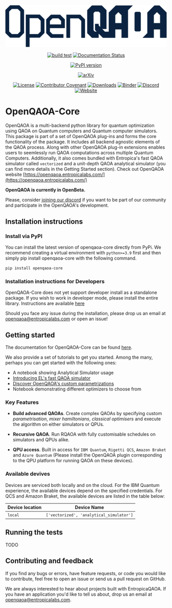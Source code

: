 <div align="center">

<picture>
  <source media="(prefers-color-scheme: dark)" srcset="https://github.com/entropicalabs/openqaoa/blob/main/.github/images/openqaoa_logo_offW.png" width="650">
  <img alt="OpenQAOA" src="https://github.com/entropicalabs/openqaoa/blob/main/.github/images/openqaoa_logo.png" width="650">
</picture>

[![build test](https://github.com/entropicalabs/openqaoa/actions/workflows/test_main_linux.yml/badge.svg)](https://github.com/entropicalabs/openqaoa/actions/workflows/test_main_linux.yml)<!-- Tests (GitHub actions) -->
[![Documentation Status](https://readthedocs.org/projects/el-openqaoa/badge/?version=latest)](https://el-openqaoa.readthedocs.io/en/latest/?badge=latest)

<!-- Readthedocs -->

[![PyPI version](https://badge.fury.io/py/openqaoa.svg)](https://badge.fury.io/py/openqaoa)

<!-- PyPI -->

[![arXiv](https://img.shields.io/badge/arXiv-2210.08695-<COLOR>.svg)](https://arxiv.org/abs/2210.08695)

<!-- arXiv -->

[![License](https://img.shields.io/pypi/l/openqaoa)](LICENSE.md)<!-- License -->
[![Contributor Covenant](https://img.shields.io/badge/Contributor%20Covenant-2.1-4baaaa.svg)](CODE_OF_CONDUCT.md)<!-- Covenant Code of conduct -->
[![Downloads](https://pepy.tech/badge/openqaoa)](https://pepy.tech/project/openqaoa)
[![Binder](https://mybinder.org/badge_logo.svg)](https://mybinder.org/v2/gh/entropicalabs/openqaoa.git/main?labpath=%2Fexamples)
[![Discord](https://img.shields.io/discord/991258119525122058)](https://discord.gg/ana76wkKBd)
[![Website](https://img.shields.io/badge/OpenQAOA-Website-blueviolet)](https://openqaoa.entropicalabs.com/)

</div>

# OpenQAOA-Core

OpenQAOA is a multi-backend python library for quantum optimization using QAOA
on Quantum computers and Quantum computer simulators. This package is part of a
set of OpenQAOA plug-ins and forms the core functionality of the package. It
includes all backend agnostic elements of the QAOA process. Along with other
OpenQAOA plug-in extensions enables users to seemlessly run QAOA computations
across multiple Quantum Computers. Additionally, it also comes bundled with
Entropica's fast QAOA simulator called `vectorized` and a unit-depth QAOA
analytical simulator (you can find more details in the Getting Started section).
Check out OpenQAOA website
[https://openqaoa.entropicalabs.com/](https://openqaoa.entropicalabs.com/)

**OpenQAOA is currently in OpenBeta.**

Please, consider [joining our discord](https://discord.gg/ana76wkKBd) if you
want to be part of our community and participate in the OpenQAOA's development.

## Installation instructions

### Install via PyPI

You can install the latest version of openqaoa-core directly from PyPi. We
recommend creating a virtual environment with `python>=3.9` first and then
simply pip install openqaoa-core with the following command.

```bash
pip install openqaoa-core
```

### Installation instructions for Developers

OpenQAOA-Core does not yet support developer install as a standalone package. If
you wish to work in developer mode, please install the entire library.
Instructions are available [here]()

Should you face any issue during the installation, please drop us an email at
openqaoa@entropicalabs.com or open an issue!

## Getting started

The documentation for OpenQAOA-Core can be found
[here](https://el-openqaoa.readthedocs.io/en/latest/).

We also provide a set of tutorials to get you started. Among the many, perhaps
you can get started with the following ones:

- A notebook showing Analytical Simulator usage
- [Introducing EL's fast QAOA simulator](https://el-openqaoa.readthedocs.io/en/latest/notebooks/06_fast_qaoa_simulator.html)
- [Discover OpenQAOA's custom parametrizations](https://el-openqaoa.readthedocs.io/en/latest/notebooks/05_advanced_parameterization.html)
- Notebook demonstrating different optimizers to choose from

### Key Features

- **Build advanced QAOAs**. Create complex QAOAs by specifying custom
  _parametrisation_, _mixer hamiltonians_, _classical optimisers_ and execute
  the algorithm on either simulators or QPUs.

- **Recursive QAOA**. Run RQAOA with fully customisable schedules on simulators
  and QPUs alike.

- **QPU access**. Built in access for `IBM Quantum`, `Rigetti QCS`,
  `Amazon Braket` and `Azure Quantum` (Please install the OpenQAOA plugin
  corresponding to the QPU platform for running QAOA on these devices).

### Available devives

Devices are serviced both locally and on the cloud. For the IBM Quantum
experience, the available devices depend on the specified credentials. For QCS
and Amazon Braket, the available devices are listed in the table below:

| Device location | Device Name                              |
| --------------- | ---------------------------------------- |
| `local`         | `['vectorized', 'analytical_simulator']` |

## Running the tests

TODO

## Contributing and feedback

If you find any bugs or errors, have feature requests, or code you would like to
contribute, feel free to open an issue or send us a pull request on GitHub.

We are always interested to hear about projects built with EntropicaQAOA. If you
have an application you'd like to tell us about, drop us an email at
openqaoa@entropicalabs.com.
